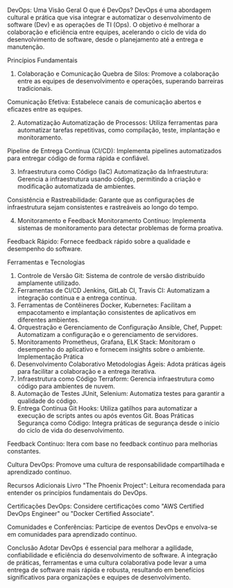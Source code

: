 DevOps: Uma Visão Geral
O que é DevOps?
DevOps é uma abordagem cultural e prática que visa integrar e automatizar o desenvolvimento de software (Dev) e as operações de TI (Ops). O objetivo é melhorar a colaboração e eficiência entre equipes, acelerando o ciclo de vida do desenvolvimento de software, desde o planejamento até a entrega e manutenção.

Princípios Fundamentais
1. Colaboração e Comunicação
Quebra de Silos: Promove a colaboração entre as equipes de desenvolvimento e operações, superando barreiras tradicionais.

Comunicação Efetiva: Estabelece canais de comunicação abertos e eficazes entre as equipes.

2. Automatização
Automatização de Processos: Utiliza ferramentas para automatizar tarefas repetitivas, como compilação, teste, implantação e monitoramento.

Pipeline de Entrega Contínua (CI/CD): Implementa pipelines automatizados para entregar código de forma rápida e confiável.

3. Infraestrutura como Código (IaC)
Automatização da Infraestrutura: Gerencia a infraestrutura usando código, permitindo a criação e modificação automatizada de ambientes.

Consistência e Rastreabilidade: Garante que as configurações de infraestrutura sejam consistentes e rastreáveis ao longo do tempo.

4. Monitoramento e Feedback
Monitoramento Contínuo: Implementa sistemas de monitoramento para detectar problemas de forma proativa.

Feedback Rápido: Fornece feedback rápido sobre a qualidade e desempenho do software.

Ferramentas e Tecnologias
1. Controle de Versão
Git: Sistema de controle de versão distribuído amplamente utilizado.
2. Ferramentas de CI/CD
Jenkins, GitLab CI, Travis CI: Automatizam a integração contínua e a entrega contínua.
3. Ferramentas de Contêineres
Docker, Kubernetes: Facilitam a empacotamento e implantação consistentes de aplicativos em diferentes ambientes.
4. Orquestração e Gerenciamento de Configuração
Ansible, Chef, Puppet: Automatizam a configuração e o gerenciamento de servidores.
5. Monitoramento
Prometheus, Grafana, ELK Stack: Monitoram o desempenho do aplicativo e fornecem insights sobre o ambiente.
Implementação Prática
1. Desenvolvimento Colaborativo
Metodologias Ágeis: Adota práticas ágeis para facilitar a colaboração e a entrega iterativa.
2. Infraestrutura como Código
Terraform: Gerencia infraestrutura como código para ambientes de nuvem.
3. Automação de Testes
JUnit, Selenium: Automatiza testes para garantir a qualidade do código.
4. Entrega Contínua
Git Hooks: Utiliza gatilhos para automatizar a execução de scripts antes ou após eventos Git.
Boas Práticas
Segurança como Código: Integra práticas de segurança desde o início do ciclo de vida do desenvolvimento.

Feedback Contínuo: Itera com base no feedback contínuo para melhorias constantes.

Cultura DevOps: Promove uma cultura de responsabilidade compartilhada e aprendizado contínuo.

Recursos Adicionais
Livro "The Phoenix Project": Leitura recomendada para entender os princípios fundamentais do DevOps.

Certificações DevOps: Considere certificações como "AWS Certified DevOps Engineer" ou "Docker Certified Associate".

Comunidades e Conferências: Participe de eventos DevOps e envolva-se em comunidades para aprendizado contínuo.

Conclusão
Adotar DevOps é essencial para melhorar a agilidade, confiabilidade e eficiência do desenvolvimento de software. A integração de práticas, ferramentas e uma cultura colaborativa pode levar a uma entrega de software mais rápida e robusta, resultando em benefícios significativos para organizações e equipes de desenvolvimento.

